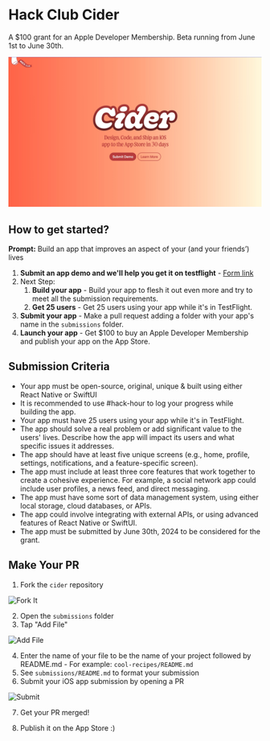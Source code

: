 # Hack Club Cider

A $100 grant for an Apple Developer Membership. Beta running from June 1st to June 30th.

![banner](/public/banner.png)

## How to get started?

**Prompt:** Build an app that improves an aspect of your (and your friends’) lives

1. **Submit an app demo and we'll help you get it on testflight** - [Form link](https://forms.hackclub.com/t/jALEZHqGE2us)
2. Next Step:
   1. **Build your app** - Build your app to flesh it out even more and try to meet all the submission requirements.
   2. **Get 25 users** - Get 25 users using your app while it's in TestFlight.
3. **Submit your app** - Make a pull request adding a folder with your app's name in the `submissions` folder.
4. **Launch your app** - Get $100 to buy an Apple Developer Membership and publish your app on the App Store.

## Submission Criteria

- Your app must be open-source, original, unique & built using either React Native or SwiftUI
- It is recommended to use #hack-hour to log your progress while building the app.
- Your app must have 25 users using your app while it's in TestFlight.
- The app should solve a real problem or add significant value to the users' lives. Describe how the app will impact its users and what specific issues it addresses.
- The app should have at least five unique screens (e.g., home, profile, settings, notifications, and a feature-specific screen).
- The app must include at least three core features that work together to create a cohesive experience. For example, a social network app could include user profiles, a news feed, and direct messaging.
- The app must have some sort of data management system, using either local storage, cloud databases, or APIs.
- The app could involve integrating with external APIs, or using advanced features of React Native or SwiftUI.
- The app must be submitted by June 30th, 2024 to be considered for the grant.

## Make Your PR

1. Fork the `cider` repository

![Fork It](https://cloud-pz98zz1cr-hack-club-bot.vercel.app/0image.png)

2. Open the `submissions` folder
3. Tap "Add File"

![Add File](https://raw.githubusercontent.com/hackclub/OnBoard/main/docs/images/directions/add-file.png)

4. Enter the name of your file to be the name of your project followed by README.md - For example: `cool-recipes/README.md`
5. See `submissions/README.md` to format your submission
6. Submit your iOS app submission by opening a PR

![Submit](https://cloud-be0cahfru-hack-club-bot.vercel.app/0screenshot_2024-04-15_at_8.31.39_am.png)

7. Get your PR merged!

8. Publish it on the App Store :)
